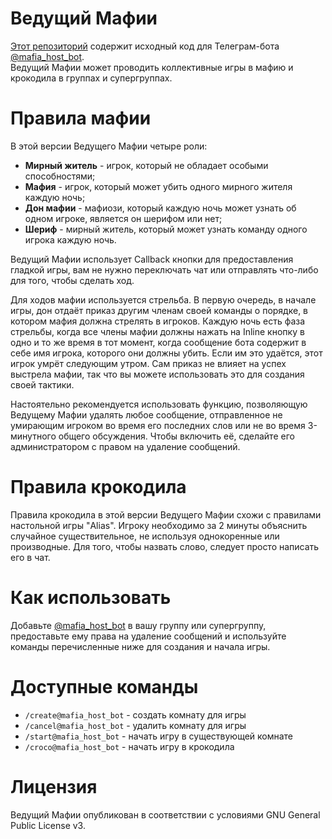 # Ведущий Мафии
[Этот репозиторий](https://github.com/r4rdsn/mafia_host_bot) содержит исходный код для Телеграм-бота [@mafia_host_bot](https://t.me/mafia_host_bot).  
Ведущий Мафии может проводить коллективные игры в мафию и крокодила в группах и супергруппах.


# Правила мафии
В этой версии Ведущего Мафии четыре роли:  
* __Мирный житель__ - игрок, который не обладает особыми способностями;  
* __Мафия__ - игрок, который может убить одного мирного жителя каждую ночь;  
* __Дон мафии__ - мафиози, который каждую ночь может узнать об одном игроке, является он шерифом или нет;  
* __Шериф__ - мирный житель, который может узнать команду одного игрока каждую ночь.

Ведущий Мафии использует Callback кнопки для предоставления гладкой игры, вам не нужно переключать чат или отправлять что-либо для того, чтобы сделать ход. 

Для ходов мафии используется стрельба. В первую очередь, в начале игры, дон отдаёт приказ другим членам своей команды о порядке, в котором мафия должна стрелять в игроков. Каждую ночь есть фаза стрельбы, когда все члены мафии должны нажать на Inline кнопку в одно и то же время в тот момент, когда сообщение бота содержит в себе имя игрока, которого они должны убить. Если им это удаётся, этот игрок умрёт следующим утром. Сам приказ не влияет на успех выстрела мафии, так что вы можете использовать это для создания своей тактики.  

Настоятельно рекомендуется использовать функцию, позволяющую Ведущему Мафии удалять любое сообщение, отправленное не умирающим игроком во время его последних слов или не во время 3-минутного общего обсуждения. Чтобы включить её, сделайте его администратором с правом на удаление сообщений.  


# Правила крокодила
Правила крокодила в этой версии Ведущего Мафии схожи с правилами настольной игры "Alias". Игроку необходимо за 2 минуты объяснить случайное существительное, не используя однокоренные или производные. Для того, чтобы назвать слово, следует просто написать его в чат.


# Как использовать
Добавьте [@mafia_host_bot](https://t.me/mafia_host_bot) в вашу группу или супергруппу, предоставьте ему права на удаление сообщений и используйте команды перечисленные ниже для создания и начала игры.


# Доступные команды
* ```/create@mafia_host_bot``` - создать комнату для игры  
* ```/cancel@mafia_host_bot``` - удалить комнату для игры  
* ```/start@mafia_host_bot``` - начать игру в существующей комнате  
* ```/croco@mafia_host_bot``` - начать игру в крокодила


# Лицензия
Ведущий Мафии опубликован в соответствии с условиями GNU General Public License v3.
